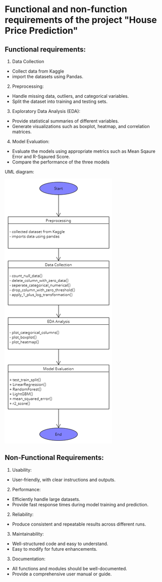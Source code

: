 # Functional and non-function requirements of the project "House Price Prediction"

## Functional requirements:
1. Data Collection
- Collect data from Kaggle
- import the datasets using Pandas.
2. Preprocessing:
- Handle missing data, outliers, and categorical variables.
- Split the dataset into training and testing sets.

3. Exploratory Data Analysis (EDA):
- Provide statistical summaries of different variables.
- Generate visualizations such as boxplot, heatmap, and correlation matrices.

4. Model Evaluation:
- Evaluate the models using appropriate metrics such as Mean Sqaure Error and R-Sqaured Score.
- Compare the performance of the three models

UML diagram:

![UML diagram of the EDA](UML_diagram.png)

## Non-Functional Requirements:

1. Usability:
- User-friendly, with clear instructions and outputs.

2. Performance:
- Efficiently handle large datasets.
- Provide fast response times during model training and prediction.

2. Reliability:
- Produce consistent and repeatable results across different runs.

3. Maintainability:
- Well-structured code and easy to understand.
- Easy to modify for future enhancements.

3. Documentation:
- All functions and modules should be well-documented.
- Provide a comprehensive user manual or guide.